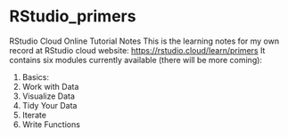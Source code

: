 # RStudio_primers
RStudio Cloud Online Tutorial Notes
This is the learning notes for my own record at RStudio cloud website: https://rstudio.cloud/learn/primers 
It contains six modules currently available (there will be more coming):
1. Basics: 
2. Work with Data
3. Visualize Data
4. Tidy Your Data
5. Iterate
6. Write Functions
